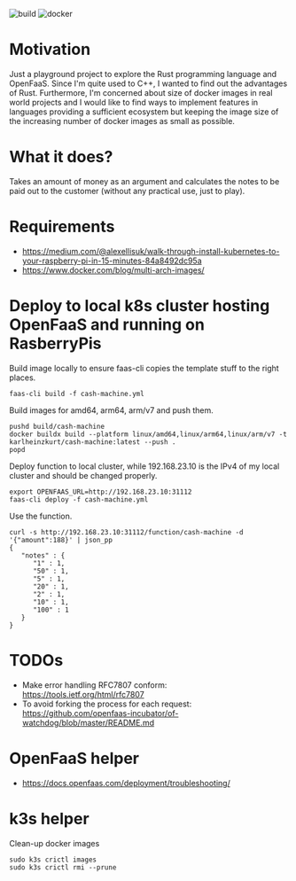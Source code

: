 ![build](https://github.com/karlheinzkurt/cash-machine/workflows/build/badge.svg)
![docker](https://github.com/karlheinzkurt/cash-machine/workflows/docker/badge.svg)

# Motivation
Just a playground project to explore the Rust programming language and OpenFaaS. Since I'm 
quite used to C++, I wanted to find out the advantages of Rust. Furthermore, I'm 
concerned about size of docker images in real world projects and I would like to find ways to implement
features in languages providing a sufficient ecosystem but keeping the image size of the increasing
number of docker images as small as possible. 

# What it does?
Takes an amount of money as an argument and calculates the notes to be paid out to the customer (without any practical use, just to play).

# Requirements
- https://medium.com/@alexellisuk/walk-through-install-kubernetes-to-your-raspberry-pi-in-15-minutes-84a8492dc95a
- https://www.docker.com/blog/multi-arch-images/

# Deploy to local k8s cluster hosting OpenFaaS and running on RasberryPis
Build image locally to ensure faas-cli copies the template stuff to the right places.
```
faas-cli build -f cash-machine.yml
```

Build images for amd64, arm64, arm/v7 and push them.
```
pushd build/cash-machine
docker buildx build --platform linux/amd64,linux/arm64,linux/arm/v7 -t karlheinzkurt/cash-machine:latest --push .
popd
```

Deploy function to local cluster, while 192.168.23.10 is the IPv4 of my local cluster and
should be changed properly.
```
export OPENFAAS_URL=http://192.168.23.10:31112
faas-cli deploy -f cash-machine.yml
```

Use the function.
```
curl -s http://192.168.23.10:31112/function/cash-machine -d '{"amount":188}' | json_pp
{
   "notes" : {
      "1" : 1,
      "50" : 1,
      "5" : 1,
      "20" : 1,
      "2" : 1,
      "10" : 1,
      "100" : 1
   }
}
```

# TODOs
- Make error handling RFC7807 conform: https://tools.ietf.org/html/rfc7807
- To avoid forking the process for each request: https://github.com/openfaas-incubator/of-watchdog/blob/master/README.md

# OpenFaaS helper
- https://docs.openfaas.com/deployment/troubleshooting/

# k3s helper
Clean-up docker images
```
sudo k3s crictl images
sudo k3s crictl rmi --prune
```
